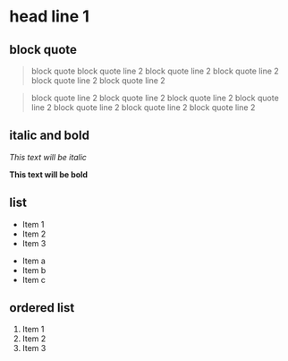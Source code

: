 # head line 1
## block quote

> block quote
> block quote line 2
> block quote line 2
> block quote line 2
> block quote line 2
> block quote line 2

> block quote line 2
> block quote line 2
> block quote line 2
> block quote line 2
> block quote line 2
> block quote line 2
> block quote line 2

## italic and bold

*This text will be italic*

**This text will be bold**


## list
* Item 1
* Item 2
* Item 3

- Item a
- Item b
- Item c

## ordered list

1. Item 1
2. Item 2
3. Item 3

